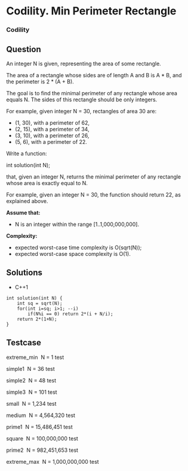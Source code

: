 # Codility. Min Perimeter Rectangle

### Codility

## Question

An integer N is given, representing the area of some rectangle.

The area of a rectangle whose sides are of length A and B is A * B, and the perimeter is 2 * (A + B).

The goal is to find the minimal perimeter of any rectangle whose area equals N. The sides of this rectangle should be only integers.

For example, given integer N = 30, rectangles of area 30 are:

* (1, 30), with a perimeter of 62,
* (2, 15), with a perimeter of 34,
* (3, 10), with a perimeter of 26,
* (5, 6), with a perimeter of 22.

Write a function:

int solution(int N);

that, given an integer N, returns the minimal perimeter of any rectangle whose area is exactly equal to N.

For example, given an integer N = 30, the function should return 22, as explained above.

**Assume that:**

* N is an integer within the range [1..1,000,000,000].

**Complexity:**

* expected worst-case time complexity is O(sqrt(N));
* expected worst-case space complexity is O(1).

## Solutions

* C++1
```
int solution(int N) {
    int sq = sqrt(N);
    for(int i=sq; i>1; --i)
        if(N%i == 0) return 2*(i + N/i);
    return 2*(1+N);
}
```

## Testcase

extreme_min  N = 1 test

simple1  N = 36 test

simple2  N = 48 test

simple3  N = 101 test

small  N = 1,234 test

medium  N = 4,564,320 test

prime1  N = 15,486,451 test

square  N = 100,000,000 test

prime2  N = 982,451,653 test

extreme_max  N = 1,000,000,000 test


